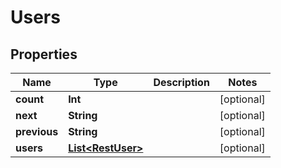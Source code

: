 
# Users

## Properties
Name | Type | Description | Notes
------------ | ------------- | ------------- | -------------
**count** | **Int** |  |  [optional]
**next** | **String** |  |  [optional]
**previous** | **String** |  |  [optional]
**users** | [**List&lt;RestUser&gt;**](RestUser.md) |  |  [optional]



